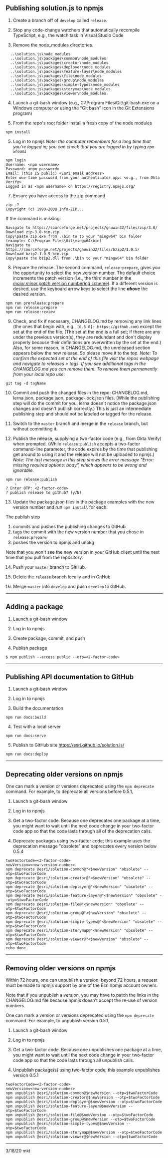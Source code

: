 ## Publishing solution.js to npmjs

1. Create a branch off of `develop` called `release`.

2. Stop any code-change watchers that automatically recompile TypeScript, e.g., the watch task in Visual Studio Code

3. Remove the node_modules directories.
```
  ..\solution.js\node_modules
  ..\solution.js\packages\common\node_modules
  ..\solution.js\packages\creator\node_modules
  ..\solution.js\packages\deployer\node_modules
  ..\solution.js\packages\feature-layer\node_modules
  ..\solution.js\packages\file\node_modules
  ..\solution.js\packages\group\node_modules
  ..\solution.js\packages\simple-types\node_modules
  ..\solution.js\packages\storymap\node_modules
  ..\solution.js\packages\viewer\node_modules
 ```

4. Launch a git-bash window (e.g., C:\Program Files\Git\git-bash.exe on a Windows computer or using the "Git bash" icon in the Git Extensions program)

5. From the repo's root folder install a fresh copy of the node modules
```
npm install
```

5. Log in to npmjs
*Note: the computer remembers for a long time that you're logged in; you can check that you are logged in by typing `npm whoami`*
```
npm login
Username: <npm username>
Password: <npm password>
Email: (this IS public) <Esri email address>
Enter one-time password from your authenticator app: <e.g., from Okta Verify>
Logged in as <npm username> on https://registry.npmjs.org/
```

7. Ensure you have access to the zip command
```
zip -?
Copyright (c) 1990-2008 Info-ZIP...
```

 If the command is missing:
 ```
 Navigate to https://sourceforge.net/projects/gnuwin32/files/zip/3.0/
 Download zip-3.0-bin.zip
 Copy\paste zip.exe from .\bin to to your "mingw64" bin folder (example: C:\Program Files\Git\mingw64\bin)
 Navigate to https://sourceforge.net/projects/gnuwin32/files/bzip2/1.0.5/
 Download bzip2-1.0.5-bin.zip
 Copy\paste the bzip2.dll from .\bin to your "mingw64" bin folder
 ```

8. Prepare the release.
The second command, `release:prepare`, gives you the opportunity to select the new version number. The default choice increments the patch version (i.e., the third number in the [*major.minor.patch* version numbering scheme](https://semver.org/)). If a different version is desired, use the keyboard arrow keys to select the line ***above*** the desired version.
```
npm run prerelease:prepare
npm run release:prepare
npm run release:review
```

9. Check, and fix if necessary, CHANGELOG.md by removing any link lines (the ones that begin with, e.g., `[0.5.0]: https://github.com`) except the set at the end of the file. (The set at the end is a full set; if there are any under the previous version(s), they are redundant and don't display properly because their definitions are overwritten by the set at the end.) Also, for some reason, in CHANGELOG.md, the unreleased section appears below the new release. So please move it to the top.
*Note: To confirm the expected set at the end of this file visit the repos webpage and navigate to releases > tags. If you see additional tags in the CHANGELOG.md you can remove them. To remove them permanently from your local repo use:*
```
git tag -d tagName
```

10. Commit and push the changed files in the repo: CHANGELOG.md, lerna.json, package.json, package-lock.json files. (While the publishing step will do the commit for you, lerna doesn't notice the package.json changes and doesn't publish correctly.) This is just an intermediate publishing step and should not be labeled or tagged for the release.

11. Switch to the `master` branch and merge in the `release` branch, but without committing it.

12. Publish the release, supplying a two-factor code (e.g., from Okta Verify) when prompted. (While `release:publish` accepts a two-factor command-line parameter, the code expires by the time that publishing get around to using it and the release will not be uploaded to npmjs.)
*Note: The last message in this step shows the error message "Error: missing required options: body", which appears to be wrong and ignorable.*
```
npm run release:publish
    :        :
? Enter OTP: <2-factor-code>
? publish release to github? (y/N)
```

13. Update the package.json files in the package examples with the new version number and run `npm install` for each.

The publish step
1. commits and pushes the publishing changes to GitHub
2. tags the commit with the new version number that you chose in `release:prepare`
3. pushes the version to npmjs and unpkg

Note that you won't see the new version in your GitHub client until the next time that you pull from the repository.

14. Push your `master` branch to GitHub.

15. Delete the `release` branch locally and in GitHub.

16. Merge `master` into `develop` and push `develop` to GitHub.

---

## Adding a package

1. Launch a git-bash window

2. Log in to npmjs

3. Create package, commit, and push

4. Publish package
```
$ npm publish --access public --otp=<2-factor-code>
```

---

## Publishing API documentation to GitHub

1. Launch a git-bash window

2. Log in to npmjs

3. Build the documentation
```
npm run docs:build
```

4. Test with a local server
```
npm run docs:serve
```

5. Publish to GitHub site https://esri.github.io/solution.js/
```
npm run docs:deploy
```

---

## Deprecating older versions on npmjs

One can mark a version or versions deprecated using the `npm deprecate` command. For example, to deprecate all versions before 0.5.1,

1. Launch a git-bash window

2. Log in to npmjs

3. Get a two-factor code. Because one deprecates one package at a time, you might want to wait until the next code change in your two-factor code app so that the code lasts through all of the deprecation calls.

4. Deprecate packages using two-factor code; this example uses the deprecation message "obsolete" and deprecates every version below 0.5.4
```
twoFactorCode=<2-factor-code>
newVersion=<new-version-number>
npm deprecate @esri/solution-common@"<$newVersion" "obsolete" --otp=$twoFactorCode
npm deprecate @esri/solution-creator@"<$newVersion" "obsolete" --otp=$twoFactorCode
npm deprecate @esri/solution-deployer@"<$newVersion" "obsolete" --otp=$twoFactorCode
npm deprecate @esri/solution-feature-layer@"<$newVersion" "obsolete" --otp=$twoFactorCode
npm deprecate @esri/solution-file@"<$newVersion" "obsolete" --otp=$twoFactorCode
npm deprecate @esri/solution-group@"<$newVersion" "obsolete" --otp=$twoFactorCode
npm deprecate @esri/solution-simple-types@"<$newVersion" "obsolete" --otp=$twoFactorCode
npm deprecate @esri/solution-storymap@"<$newVersion" "obsolete" --otp=$twoFactorCode
npm deprecate @esri/solution-viewer@"<$newVersion" "obsolete" --otp=$twoFactorCode
echo done
```

---

## Removing older versions on npmjs

Within 72 hours, one can unpublish a version; beyond 72 hours, a request must be made to npmjs support by one of the Esri npmjs account owners.

Note that if you unpublish a version, you may have to patch the links in the CHANGELOG.md file because npmjs doesn't accept the re-use of version numbers.

One can mark a version or versions deprecated using the `npm deprecate` command. For example, to unpublish version 0.5.1,

1. Launch a git-bash window

2. Log in to npmjs

3. Get a two-factor code. Because one unpublishes one package at a time, you might want to wait until the next code change in your two-factor code app so that the code lasts through all unpublish calls.

4. Unpublish package(s) using two-factor code; this example unpublishes version 0.5.1
```
twoFactorCode=<2-factor-code>
newVersion=<new-version-number>
npm unpublish @esri/solution-common@$newVersion --otp=$twoFactorCode
npm unpublish @esri/solution-creator@$newVersion --otp=$twoFactorCode
npm unpublish @esri/solution-deployer@$newVersion --otp=$twoFactorCode
npm unpublish @esri/solution-feature-layer@$newVersion --otp=$twoFactorCode
npm unpublish @esri/solution-file@$newVersion --otp=$twoFactorCode
npm unpublish @esri/solution-group@$newVersion --otp=$twoFactorCode
npm unpublish @esri/solution-simple-types@$newVersion --otp=$twoFactorCode
npm unpublish @esri/solution-storymap@$newVersion --otp=$twoFactorCode
npm unpublish @esri/solution-viewer@$newVersion --otp=$twoFactorCode
```

---
3/18/20 mkt

